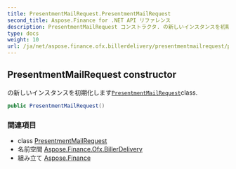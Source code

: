 ```yaml
---
title: PresentmentMailRequest.PresentmentMailRequest
second_title: Aspose.Finance for .NET API リファレンス
description: PresentmentMailRequest コンストラクタ. の新しいインスタンスを初期化しますPresentmentMailRequestclass.
type: docs
weight: 10
url: /ja/net/aspose.finance.ofx.billerdelivery/presentmentmailrequest/presentmentmailrequest/
---
```

## PresentmentMailRequest constructor

の新しいインスタンスを初期化します[`PresentmentMailRequest`](../)class.

```csharp
public PresentmentMailRequest()
```

### 関連項目

* class [PresentmentMailRequest](../)
* 名前空間 [Aspose.Finance.Ofx.BillerDelivery](../../presentmentmailrequest/)
* 組み立て [Aspose.Finance](../../../)


